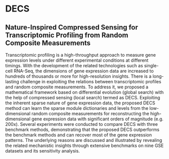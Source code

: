 # DECS
## Nature-Inspired Compressed Sensing for Transcriptomic Profiling from Random Composite Measurements

Transcriptomic profiling is a high-throughput approach to measure gene expression levels under different experimental conditions at different timings. With the development of the related technologies such as single-cell RNA-Seq, the dimensions of gene expression data are increased to hundreds of thousands or more for high-resolution insights. There is a long-lasting challenge in exploiting the relations between transcriptomic profiles and random composite measurements. To address it, we proposed a mathematical framework based on differential evolution (global search) with the help of compressed sensing (local search) termed as DECS. Exploiting the inherent sparse nature of gene expression data, the proposed DECS method can learn the sparse module dictionaries and levels from the low-dimensional random composite measurements for reconstructing the high-dimensional gene expression data with significant orders of magnitude (e.g. 200x). Several experiments were conducted to compare DECS with three benchmark methods, demonstrating that the proposed DECS outperforms the benchmark methods and can recover most of the gene expression patterns. The underlying reasons are discussed and illustrated by revealing the related mechanistic insights through extensive benchmarks on nine GSE datasets and its sensitivity analysis.
